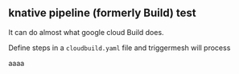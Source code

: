 ## knative pipeline (formerly Build) test

It can do almost what google cloud Build does.

Define steps in a `cloudbuild.yaml` file and triggermesh will process


aaaa
